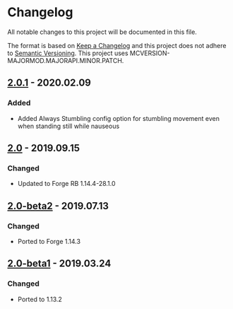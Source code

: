 # Changelog
All notable changes to this project will be documented in this file.

The format is based on [Keep a Changelog](http://keepachangelog.com/en/1.0.0/) and this project does not adhere to [Semantic Versioning](http://semver.org/spec/v2.0.0.html).
This project uses MCVERSION-MAJORMOD.MAJORAPI.MINOR.PATCH.

## [2.0.1](https://github.com/TheIllusiveC4/CustomNausea/compare/28091b14bbe819681bc832d3ee3730edae47a912...1.14.x) - 2020.02.09
### Added
- Added Always Stumbling config option for stumbling movement even when standing still while nauseous

## [2.0](https://github.com/TheIllusiveC4/CustomNausea/compare/a4e6986424c7383042f19de65673f9e6c8b18484...28091b14bbe819681bc832d3ee3730edae47a912) - 2019.09.15
### Changed
- Updated to Forge RB 1.14.4-28.1.0

## [2.0-beta2](https://github.com/TheIllusiveC4/CustomNausea/compare/1.13.x...a4e6986424c7383042f19de65673f9e6c8b18484) - 2019.07.13
### Changed
- Ported to Forge 1.14.3

## [2.0-beta1](https://github.com/TheIllusiveC4/CustomNausea/compare/1.12.x...91e51feeb308284ea30a4f7060d490d515a46f82) - 2019.03.24
### Changed
- Ported to 1.13.2